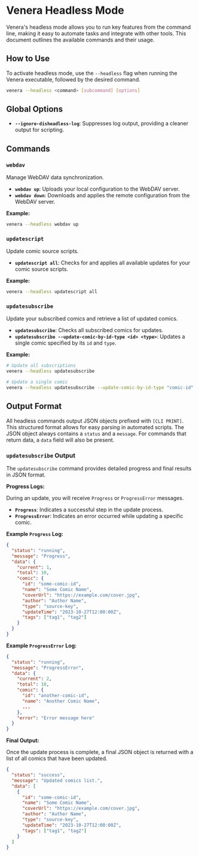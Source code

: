 # Venera Headless Mode

Venera's headless mode allows you to run key features from the command line, making it easy to automate tasks and integrate with other tools. This document outlines the available commands and their usage.

## How to Use

To activate headless mode, use the `--headless` flag when running the Venera executable, followed by the desired command.

```bash
venera --headless <command> [subcommand] [options]
```

## Global Options

- **`--ignore-disheadless-log`**: Suppresses log output, providing a cleaner output for scripting.

## Commands

### `webdav`

Manage WebDAV data synchronization.

- **`webdav up`**: Uploads your local configuration to the WebDAV server.
- **`webdav down`**: Downloads and applies the remote configuration from the WebDAV server.

**Example:**

```bash
venera --headless webdav up
```

### `updatescript`

Update comic source scripts.

- **`updatescript all`**: Checks for and applies all available updates for your comic source scripts.

**Example:**

```bash
venera --headless updatescript all
```

### `updatesubscribe`

Update your subscribed comics and retrieve a list of updated comics.

- **`updatesubscribe`**: Checks all subscribed comics for updates.
- **`updatesubscribe --update-comic-by-id-type <id> <type>`**: Updates a single comic specified by its `id` and `type`.

**Example:**

```bash
# Update all subscriptions
venera --headless updatesubscribe

# Update a single comic
venera --headless updatesubscribe --update-comic-by-id-type "comic-id" "source-key"
```

## Output Format

All headless commands output JSON objects prefixed with `[CLI PRINT]`. This structured format allows for easy parsing in automated scripts. The JSON object always contains a `status` and a `message`. For commands that return data, a `data` field will also be present.

### `updatesubscribe` Output

The `updatesubscribe` command provides detailed progress and final results in JSON format.

**Progress Logs:**

During an update, you will receive `Progress` or `ProgressError` messages.

- **`Progress`**: Indicates a successful step in the update process.
- **`ProgressError`**: Indicates an error occurred while updating a specific comic.

**Example `Progress` Log:**

```json
{
  "status": "running",
  "message": "Progress",
  "data": {
    "current": 1,
    "total": 10,
    "comic": {
      "id": "some-comic-id",
      "name": "Some Comic Name",
      "coverUrl": "https://example.com/cover.jpg",
      "author": "Author Name",
      "type": "source-key",
      "updateTime": "2023-10-27T12:00:00Z",
      "tags": ["tag1", "tag2"]
    }
  }
}
```

**Example `ProgressError` Log:**

```json
{
  "status": "running",
  "message": "ProgressError",
  "data": {
    "current": 2,
    "total": 10,
    "comic": {
      "id": "another-comic-id",
      "name": "Another Comic Name",
      ...
    },
    "error": "Error message here"
  }
}
```

**Final Output:**

Once the update process is complete, a final JSON object is returned with a list of all comics that have been updated.

```json
{
  "status": "success",
  "message": "Updated comics list.",
  "data": [
    {
      "id": "some-comic-id",
      "name": "Some Comic Name",
      "coverUrl": "https://example.com/cover.jpg",
      "author": "Author Name",
      "type": "source-key",
      "updateTime": "2023-10-27T12:00:00Z",
      "tags": ["tag1", "tag2"]
    }
  ]
}
